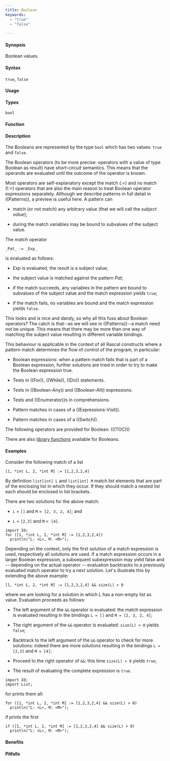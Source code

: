 ```yaml
---
title: Boolean
keywords:
  - "true"
  - "false"

---
```


#### Synopsis

Boolean values.

#### Syntax

`true`, `false`

#### Usage

#### Types

`bool`

#### Function

#### Description

The Booleans are represented by the type `bool` which has two values: `true` and `false`.

The Boolean operators (to be more precise: operators with a value of type Boolean as result) have _short-circuit_ semantics. 
This means that the operands are evaluated until the outcome of the operator is known.

Most operators are self-explanatory except the match (:=) and no match (!:=) operators that are also the main reason to treat Boolean operator expressions separately. Although we describe patterns in full detail in ((Patterns)), a preview is useful here. A pattern can

*  match (or not match) any arbitrary value (that we will call the _subject value_);

*  during the match variables may be bound to subvalues of the subject value.


The _match_ operator
```rascal
_Pat_ := _Exp_
```
is evaluated as follows:

*  _Exp_ is evaluated, the result is a subject value;

*  the subject value is matched against the pattern _Pat_;

*  if the match succeeds, any variables in the pattern are bound to subvalues of the subject value and the match expression yields `true`;

*  if the match fails, no variables are bound and the match expression yields `false`.


This looks and _is_ nice and dandy, so why all this fuss about Boolean operators?
The catch is that--as we will see in ((Patterns))--a match need not be unique. This means that there may be more than one way of matching the subject value resulting in different variable bindings. 

This behaviour is applicable in the context of all Rascal constructs where a pattern match determines the flow of control of the program, in particular:

*  Boolean expressions: when a pattern match fails that is part of a Boolean expression, further solutions are tried in order to try to make the Boolean expression true.

*  Tests in ((For)), ((While)), ((Do)) statements.

*  Tests in ((Boolean-Any)) and ((Boolean-All)) expressions.

*  Tests and ((Enumerator))s in comprehensions.

*  Pattern matches in cases of a ((Expressions-Visit)).

*  Pattern matches in cases of a ((Switch)).


The following operators are provided for Boolean:
(((TOC)))

There are also [library functions]((Library:module:Boolean)) available for Booleans.

#### Examples

Consider the following match of a list
```rascal-shell
[1, *int L, 2, *int M] := [1,2,3,2,4]
```
By definition `list[int] L` and `list[int] M` match list elements that are part of the enclosing list in which they occur. If they should match a nested list each should be enclosed in list brackets.

There are two solutions for the above match:

*  `L` = `[]` and `M` =` [2, 3, 2, 4]`; and

*  `L` = `[2,3]` and `M` =` [4]`.

```rascal-shell
import IO;
for ([1, *int L, 2, *int M] := [1,2,3,2,4])
  println("L: <L>, M: <M>");
```

Depending on the context, only the first solution of a match expression is used, respectively all solutions are used.
If a match expression occurs in a larger Boolean expression, a subsequent subexpression may yield false and -- depending on the actual operator -- evaluation backtracks to a previously evaluated match operator to try a next solution. Let's illustrate this by extending the above example:

```rascal
[1, *int L, 2, *int M] := [1,2,3,2,4] && size(L) > 0
```
where we are looking for a solution in which L has a non-empty list as value. Evaluation proceeds as follows:

*  The left argument of the `&&` operator is evaluated: the match expression is evaluated resulting in the bindings `L = []` and `M = [2, 3, 2, 4]`;

*  The right argument of the `&&` operator is evaluated: `size(L) > 0` yields `false`;

*  Backtrack to the left argument of the `&&` operator to check for more solutions: indeed there are more solutions resulting in the bindings `L = [2,3]` and `M = [4]`;

*  Proceed to the right operator of `&&`: this time `size(L) > 0` yields `true`;

*  The result of evaluating the complete expression is `true`.

```rascal-shell
import IO;
import List;
```
for prints them all:
```rascal-shell,continue
for ([1, *int L, 2, *int M] := [1,2,3,2,4] && size(L) > 0)
  println("L: <L>, M: <M>");
```
if prints the first
```rascal-shell,continue
if ([1, *int L, 2, *int M] := [1,2,3,2,4] && size(L) > 0)
  println("L: <L>, M: <M>");
```

#### Benefits

#### Pitfalls

